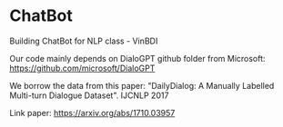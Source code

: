 # ChatBot
Building ChatBot for NLP class - VinBDI

Our code mainly depends on DialoGPT github folder from Microsoft: https://github.com/microsoft/DialoGPT

We borrow the data from this paper: "DailyDialog: A Manually Labelled Multi-turn Dialogue Dataset". IJCNLP 2017

Link paper: https://arxiv.org/abs/1710.03957

